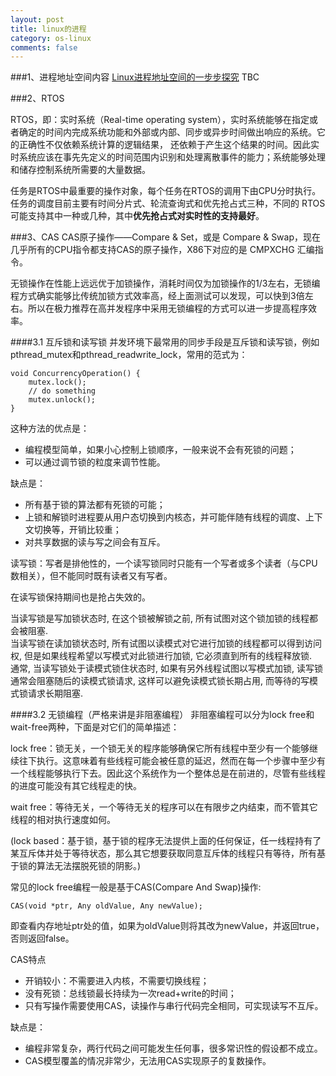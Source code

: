 ```yaml
---
layout: post
title: linux的进程
category: os-linux
comments: false
---
```


###1、进程地址空间内容
[Linux进程地址空间的一步步探究](http://soft.chinabyte.com/os/51/12324551.shtml)
TBC


###2、RTOS

RTOS，即：实时系统（Real-time operating system），实时系统能够在指定或者确定的时间内完成系统功能和外部或内部、同步或异步时间做出响应的系统。它的正确性不仅依赖系统计算的逻辑结果， 还依赖于产生这个结果的时间。因此实时系统应该在事先先定义的时间范围内识别和处理离散事件的能力；系统能够处理和储存控制系统所需要的大量数据。

任务是RTOS中最重要的操作对象，每个任务在RTOS的调用下由CPU分时执行。任务的调度目前主要有时间分片式、轮流查询式和优先抢占式三种，不同的 RTOS可能支持其中一种或几种，其中**优先抢占式对实时性的支持最好**。

###3、CAS
CAS原子操作——Compare & Set，或是 Compare & Swap，现在几乎所有的CPU指令都支持CAS的原子操作，X86下对应的是 CMPXCHG 汇编指令。

无锁操作在性能上远远优于加锁操作，消耗时间仅为加锁操作的1/3左右，无锁编程方式确实能够比传统加锁方式效率高，经上面测试可以发现，可以快到3倍左右。所以在极力推荐在高并发程序中采用无锁编程的方式可以进一步提高程序效率。

####3.1 互斥锁和读写锁
并发环境下最常用的同步手段是互斥锁和读写锁，例如pthread_mutex和pthread_readwrite_lock，常用的范式为：

	void ConcurrencyOperation() {
		mutex.lock();
		// do something
		mutex.unlock();
	}

这种方法的优点是：

- 编程模型简单，如果小心控制上锁顺序，一般来说不会有死锁的问题；
- 可以通过调节锁的粒度来调节性能。

缺点是：

- 所有基于锁的算法都有死锁的可能；
- 上锁和解锁时进程要从用户态切换到内核态，并可能伴随有线程的调度、上下文切换等，开销比较重；
- 对共享数据的读与写之间会有互斥。

读写锁：写者是排他性的，一个读写锁同时只能有一个写者或多个读者（与CPU数相关），但不能同时既有读者又有写者。

在读写锁保持期间也是抢占失效的。

当读写锁是写加锁状态时, 在这个锁被解锁之前, 所有试图对这个锁加锁的线程都会被阻塞.  
当读写锁在读加锁状态时, 所有试图以读模式对它进行加锁的线程都可以得到访问权, 但是如果线程希望以写模式对此锁进行加锁, 它必须直到所有的线程释放锁.  
通常, 当读写锁处于读模式锁住状态时, 如果有另外线程试图以写模式加锁, 读写锁通常会阻塞随后的读模式锁请求, 这样可以避免读模式锁长期占用, 而等待的写模式锁请求长期阻塞.


####3.2 无锁编程（严格来讲是非阻塞编程）
非阻塞编程可以分为lock free和wait-free两种，下面是对它们的简单描述：

lock free：锁无关，一个锁无关的程序能够确保它所有线程中至少有一个能够继续往下执行。这意味着有些线程可能会被任意的延迟，然而在每一个步骤中至少有一个线程能够执行下去。因此这个系统作为一个整体总是在前进的，尽管有些线程的进度可能没有其它线程走的快。

wait free：等待无关，一个等待无关的程序可以在有限步之内结束，而不管其它线程的相对执行速度如何。

(lock based：基于锁，基于锁的程序无法提供上面的任何保证，任一线程持有了某互斥体并处于等待状态，那么其它想要获取同意互斥体的线程只有等待，所有基于锁的算法无法摆脱死锁的阴影。)

常见的lock free编程一般是基于CAS(Compare And Swap)操作:

	CAS(void *ptr, Any oldValue, Any newValue);

即查看内存地址ptr处的值，如果为oldValue则将其改为newValue，并返回true，否则返回false。

CAS特点

- 开销较小：不需要进入内核，不需要切换线程；
- 没有死锁：总线锁最长持续为一次read+write的时间；
- 只有写操作需要使用CAS，读操作与串行代码完全相同，可实现读写不互斥。


缺点是：

- 编程非常复杂，两行代码之间可能发生任何事，很多常识性的假设都不成立。
- CAS模型覆盖的情况非常少，无法用CAS实现原子的复数操作。
